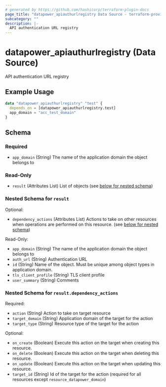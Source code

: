 ```yaml
---
# generated by https://github.com/hashicorp/terraform-plugin-docs
page_title: "datapower_apiauthurlregistry Data Source - terraform-provider-datapower"
subcategory: ""
description: |-
  API authentication URL registry
---
```


# datapower_apiauthurlregistry (Data Source)

API authentication URL registry

## Example Usage

```terraform
data "datapower_apiauthurlregistry" "test" {
  depends_on = [datapower_apiauthurlregistry.test]
  app_domain = "acc_test_domain"
}
```

<!-- schema generated by tfplugindocs -->
## Schema

### Required

- `app_domain` (String) The name of the application domain the object belongs to

### Read-Only

- `result` (Attributes List) List of objects (see [below for nested schema](#nestedatt--result))

<a id="nestedatt--result"></a>
### Nested Schema for `result`

Optional:

- `dependency_actions` (Attributes List) Actions to take on other resources when operations are performed on this resource. (see [below for nested schema](#nestedatt--result--dependency_actions))

Read-Only:

- `app_domain` (String) The name of the application domain the object belongs to
- `auth_url` (String) Authentication URL
- `id` (String) Name of the object. Must be unique among object types in application domain.
- `tls_client_profile` (String) TLS client profile
- `user_summary` (String) Comments

<a id="nestedatt--result--dependency_actions"></a>
### Nested Schema for `result.dependency_actions`

Required:

- `action` (String) Action to take on target resource
- `target_domain` (String) Application domain of the target for the action
- `target_type` (String) Resource type of the target for the action

Optional:

- `on_create` (Boolean) Execute this action on the target when creating this resource.
- `on_delete` (Boolean) Execute this action on the target when deleting this resource.
- `on_update` (Boolean) Execute this action on the target when updating this resource.
- `target_id` (String) Id of the target for the action (required for all resources except `resource_datapower_domain`)
